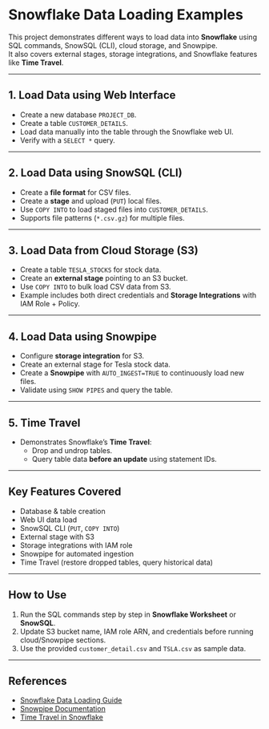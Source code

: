 # Snowflake Data Loading Examples

This project demonstrates different ways to load data into **Snowflake** using SQL commands, SnowSQL (CLI), cloud storage, and Snowpipe.  
It also covers external stages, storage integrations, and Snowflake features like **Time Travel**.

---

## 1. Load Data using Web Interface
- Create a new database `PROJECT_DB`.
- Create a table `CUSTOMER_DETAILS`.
- Load data manually into the table through the Snowflake web UI.
- Verify with a `SELECT *` query.

---

## 2. Load Data using SnowSQL (CLI)
- Create a **file format** for CSV files.
- Create a **stage** and upload (`PUT`) local files.
- Use `COPY INTO` to load staged files into `CUSTOMER_DETAILS`.
- Supports file patterns (`*.csv.gz`) for multiple files.

---

## 3. Load Data from Cloud Storage (S3)
- Create a table `TESLA_STOCKS` for stock data.  
- Create an **external stage** pointing to an S3 bucket.  
- Use `COPY INTO` to bulk load CSV data from S3.  
- Example includes both direct credentials and **Storage Integrations** with IAM Role + Policy.  

---

## 4. Load Data using Snowpipe
- Configure **storage integration** for S3.  
- Create an external stage for Tesla stock data.  
- Create a **Snowpipe** with `AUTO_INGEST=TRUE` to continuously load new files.  
- Validate using `SHOW PIPES` and query the table.  

---

## 5. Time Travel
- Demonstrates Snowflake’s **Time Travel**:  
  - Drop and undrop tables.  
  - Query table data **before an update** using statement IDs.  

---

## Key Features Covered
- Database & table creation  
- Web UI data load  
- SnowSQL CLI (`PUT`, `COPY INTO`)  
- External stage with S3  
- Storage integrations with IAM role  
- Snowpipe for automated ingestion  
- Time Travel (restore dropped tables, query historical data)  

---

## How to Use
1. Run the SQL commands step by step in **Snowflake Worksheet** or **SnowSQL**.  
2. Update S3 bucket name, IAM role ARN, and credentials before running cloud/Snowpipe sections.  
3. Use the provided `customer_detail.csv` and `TSLA.csv` as sample data.  

---

## References
- [Snowflake Data Loading Guide](https://docs.snowflake.com/en/user-guide-data-load)  
- [Snowpipe Documentation](https://docs.snowflake.com/en/user-guide/data-load-snowpipe)  
- [Time Travel in Snowflake](https://docs.snowflake.com/en/user-guide/time-travel)  
